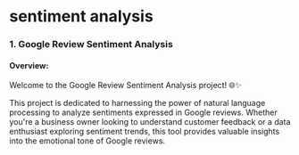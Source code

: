 # sentiment analysis

### 1. Google Review Sentiment Analysis

#### Overview:

Welcome to the Google Review Sentiment Analysis project! 🌐✨

This project is dedicated to harnessing the power of natural language processing to analyze sentiments expressed in Google reviews. Whether you're a business owner looking to understand customer feedback or a data enthusiast exploring sentiment trends, this tool provides valuable insights into the emotional tone of Google reviews.
